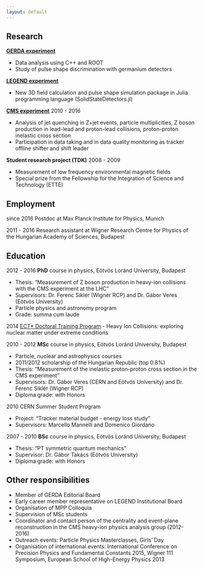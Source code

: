 ```yaml
---
layout: default
---
```


## Research

[__GERDA experiment__](https://www.mpi-hd.mpg.de/gerda)
* Data analysis using C++ and ROOT
* Study of pulse shape discrimination with germanium detectors

[__LEGEND experiment__](http://legend-exp.org/)
* New 3D field calculation and pulse shape simulation package in Julia programming language (SolidStateDetectors.jl)

[__CMS experiment__](https://cms.cern/) 2010 - 2016
* Analysis of jet quenching in Z+jet events, particle multiplicities, Z boson production in lead-lead and proton-lead collisions, proton-proton inelastic cross section
* Participation in data taking and in data quality monitoring as tracker offline shifter and shift leader

__Student research project (TDK)__ 2008 - 2009
* Measurement of low frequency environmental magnetic fields
* Special prize from the Fellowship for the Integration of Science and Technology (ETTE)

## Employment
since 2016	Postdoc at Max Planck Institute for Physics, Munich

2011 - 2016	Research assistant at Wigner Research Centre for Physics of the Hungarian Academy of Sciences, Budapest

## Education

2012 - 2016 __PhD__ course in physics, Eötvös Loránd University, Budapest
* Thesis: “Measurement of Z boson production in heavy-ion collisions with the CMS experiment at the LHC”
* Supervisors: Dr. Ferenc Siklér (Wigner RCP) and Dr. Gábor Veres (Eötvös University)
* Particle physics and astronomy program
* Grade: summa cum laude

2014 [ECT* Doctoral Training Program](http://www.ectstar.eu/node/753) - Heavy Ion Collisions: exploring nuclear matter under extreme conditions

2010 - 2012 __MSc__ course in physics, Eötvös Loránd University, Budapest
* Particle, nuclear and astrophysics courses
* 2011/2012 scholarship of the Hungarian Republic (top 0.8%)
* Thesis: “Measurement of the inelastic proton-proton cross section in the CMS experiment”
* Supervisors: Dr. Gábor Veres (CERN and Eötvös University) and Dr. Ferenc Siklér (Wigner RCP)
* Diploma grade: with Honors

2010 CERN Summer Student Program
* Project: “Tracker material budget - energy loss study”
* Supervisors: Marcello Mannelli and Domenico Giordano

2007 - 2010 __BSc__ course in physics, Eötvös Loránd University, Budapest
* Thesis: “PT symmetric quantum mechanics”
* Supervisor: Dr. Gábor Takács (Eötvös University)
* Diploma grade: with Honors

## Other responsibilities
* Member of GERDA Editorial Board
* Early career member representative on LEGEND Institutional Board
* Organisation of MPP Colloquia
* Supervision of MSc students
* Coordinator and contact person of the centrality and event-plane reconstruction in the CMS heavy-ion physics analysis group (2012-2016)
* Outreach events: Particle Physics Masterclasses, Girls’ Day
* Organisation of international events: International Conference on Precision Physics and Fundamental Constants 2015, Wigner 111 Symposium, European School of High-Energy Physics 2013

